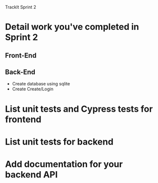 TrackIt Sprint 2

# Detail work you've completed in Sprint 2

## Front-End

## Back-End
* Create database using sqlite
* Create Create/Login

# List unit tests and Cypress tests for frontend

# List unit tests for backend

# Add documentation for your backend API 
